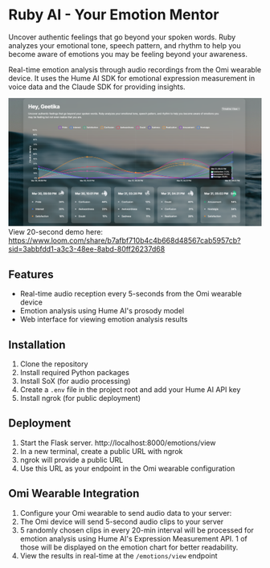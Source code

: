 # Ruby AI - Your Emotion Mentor

Uncover authentic feelings that go beyond your spoken words. Ruby analyzes your emotional tone, speech pattern, and rhythm to help you become aware of emotions you may be feeling beyond your awareness.

Real-time emotion analysis through audio recordings from the Omi wearable device. It uses the Hume AI SDK for emotional expression measurement in voice data and the Claude SDK for providing insights. 

![Emotions Graph](docs/RubyA.png)
View 20-second demo here: https://www.loom.com/share/b7afbf710b4c4b668d48567cab5957cb?sid=3abbfdd1-a3c3-48ee-8abd-80ff26237d68 

## Features

- Real-time audio reception every 5-seconds from the Omi wearable device
- Emotion analysis using Hume AI's prosody model
- Web interface for viewing emotion analysis results
  
## Installation

1. Clone the repository
2. Install required Python packages
3. Install SoX (for audio processing)
4. Create a `.env` file in the project root and add your Hume AI API key
5. Install ngrok (for public deployment)

## Deployment

1. Start the Flask server. http://localhost:8000/emotions/view
2. In a new terminal, create a public URL with ngrok
3. ngrok will provide a public URL
4. Use this URL as your endpoint in the Omi wearable configuration

## Omi Wearable Integration

1. Configure your Omi wearable to send audio data to your server:
2. The Omi device will send 5-second audio clips to your server
3. 5 randomly chosen clips in every 20-min interval will be processed for emotion analysis using Hume AI's Expression Measurement API. 1 of those will be displayed on the emotion chart for better readability.
4. View the results in real-time at the `/emotions/view` endpoint
